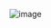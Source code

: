 ![image](https://github.com/Perchinka/CyberClub_Tutorials/assets/34923601/19e6fb68-153a-4d76-b974-0c317e119069)
